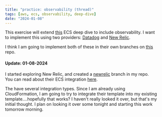 ```yaml
---
title: "practice: observability (thread)"
tags: [aws, ecs, observability, deep-dive]
date: "2024-01-08"
---
```


This exercise will extend [this](/posts/practice-ecs-thread) ECS deep dive to include observability. I want to implement this using two providers: [Datadog](https://www.datadoghq.com/) and [New Relic](https://newrelic.com).

I think I am going to implement both of these in their own branches on [this](https://github.com/jamespgrant3/observability-practice) repo.

#### Update: 01-08-2024
I started exploring New Relic, and created a [newrelic](https://github.com/jamespgrant3/observability-practice/tree/newrelic) branch in my repo. You can read about their ECS integration [here](https://docs.newrelic.com/docs/infrastructure/elastic-container-service-integration/install-ecs-integration).

The have several integration types. Since I am already using CloudFormation, I am going to try to integrate their template into my existing template....hopefully that works? I haven't really looked it over, but that's my initial thought. I plan on looking it over some tonight and starting this work tomorrow morning.
